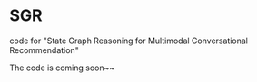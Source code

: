 # SGR
code for "State Graph Reasoning for Multimodal Conversational Recommendation"

The code is coming soon~~
